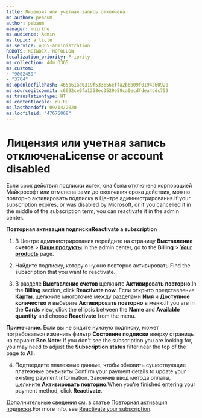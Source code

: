 ```yaml
---
title: Лицензия или учетная запись отключена
ms.author: pebaum
author: pebaum
manager: mnirkhe
ms.audience: Admin
ms.topic: article
ms.service: o365-administration
ROBOTS: NOINDEX, NOFOLLOW
localization_priority: Priority
ms.collection: Adm_O365
ms.custom:
- "9002459"
- "3764"
ms.openlocfilehash: 465b61ad0319f533656effa2b6b09f0194260920
ms.sourcegitcommit: c6692ce0fa1358ec3529e59ca0ecdfdea4cdc759
ms.translationtype: HT
ms.contentlocale: ru-RU
ms.lasthandoff: 09/14/2020
ms.locfileid: "47676068"
---
```

# <a name="license-or-account-disabled"></a><span data-ttu-id="ba7b4-102">Лицензия или учетная запись отключена</span><span class="sxs-lookup"><span data-stu-id="ba7b4-102">License or account disabled</span></span>

<span data-ttu-id="ba7b4-103">Если срок действия подписки истек, она была отключена корпорацией Майкрософт или отменена вами до окончания срока действия, можно повторно активировать подписку в Центре администрирования.</span><span class="sxs-lookup"><span data-stu-id="ba7b4-103">If your subscription expires, or was disabled by Microsoft, or if you cancelled it in the middle of the subscription term, you can reactivate it in the admin center.</span></span>

<span data-ttu-id="ba7b4-104">**Повторная активация подписки**</span><span class="sxs-lookup"><span data-stu-id="ba7b4-104">**Reactivate a subscription**</span></span>

1. <span data-ttu-id="ba7b4-105">В Центре администрирования перейдите на страницу **Выставление счетов** > **[Ваши продукты](https://go.microsoft.com/fwlink/p/?linkid=842054)**.</span><span class="sxs-lookup"><span data-stu-id="ba7b4-105">In the admin center, go to the **Billing** > **[Your products](https://go.microsoft.com/fwlink/p/?linkid=842054)** page.</span></span>

2. <span data-ttu-id="ba7b4-106">Найдите подписку, которую нужно повторно активировать.</span><span class="sxs-lookup"><span data-stu-id="ba7b4-106">Find the subscription that you want to reactivate.</span></span>

3. <span data-ttu-id="ba7b4-107">В разделе **Выставление счетов** щелкните **Активировать повторно**.</span><span class="sxs-lookup"><span data-stu-id="ba7b4-107">In the **Billing** section, click **Reactivate now**.</span></span> <span data-ttu-id="ba7b4-108">Если открыто представление **Карты**, щелкните многоточие между разделами **Имя** и **Доступное количество** и выберите **Активировать повторно** в меню.</span><span class="sxs-lookup"><span data-stu-id="ba7b4-108">If you are in the **Cards** view, click the ellipsis between the **Name** and **Available quantity** and choose **Reactivate** from the menu.</span></span>

<span data-ttu-id="ba7b4-109">**Примечание**. Если вы не видите нужную подписку, может потребоваться изменить фильтр **Состояние подписки** вверху страницы на вариант **Все**.</span><span class="sxs-lookup"><span data-stu-id="ba7b4-109">**Note**: If you don't see the subscription you are looking for, you may need to adjust the **Subscription status** filter near the top of the page to **All**.</span></span>

4. <span data-ttu-id="ba7b4-110">Подтвердите платежные данные, чтобы обновить существующие платежные реквизиты.</span><span class="sxs-lookup"><span data-stu-id="ba7b4-110">Confirm your payment details to update your existing payment information.</span></span> <span data-ttu-id="ba7b4-111">Закончив ввод метода оплаты, щелкните **Активировать повторно**.</span><span class="sxs-lookup"><span data-stu-id="ba7b4-111">When you're finished entering your payment method, click **Reactivate**.</span></span>

<span data-ttu-id="ba7b4-112">Дополнительные сведения см. в статье [Повторная активация подписки](https://docs.microsoft.com/microsoft-365/commerce/subscriptions/reactivate-your-subscription).</span><span class="sxs-lookup"><span data-stu-id="ba7b4-112">For more info, see [Reactivate your subscription](https://docs.microsoft.com/microsoft-365/commerce/subscriptions/reactivate-your-subscription).</span></span>